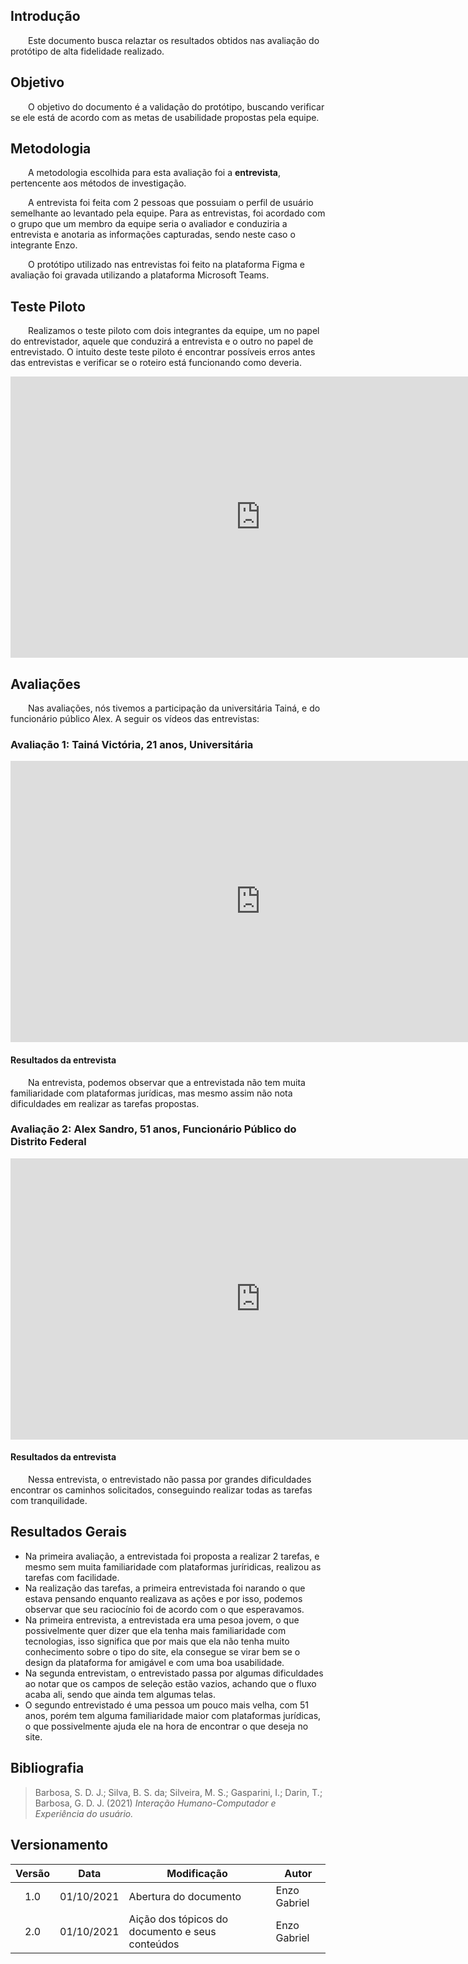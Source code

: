 ## Introdução
&emsp;&emsp;Este documento busca relaztar os resultados obtidos nas avaliação do protótipo de alta fidelidade realizado.

## Objetivo
&emsp;&emsp;O objetivo do documento é a validação do protótipo, buscando verificar se ele está de acordo com as metas de usabilidade propostas pela equipe.

## Metodologia
&emsp;&emsp;A metodologia escolhida para esta avaliação foi a <strong>entrevista</strong>, pertencente aos métodos de investigação.

&emsp;&emsp;A entrevista foi feita com 2 pessoas que possuiam o perfil de usuário semelhante ao levantado pela equipe. Para as entrevistas, foi acordado com o grupo que um membro da equipe seria o avaliador e conduziria a entrevista e anotaria as informações capturadas, sendo neste caso o integrante Enzo.

&emsp;&emsp;O protótipo utilizado nas entrevistas foi feito na plataforma Figma e avaliação foi gravada utilizando a plataforma Microsoft Teams.

## Teste Piloto

&emsp;&emsp;Realizamos o teste piloto com dois integrantes da equipe, um no papel do entrevistador, aquele que conduzirá a entrevista e o outro no papel de entrevistado. O intuito deste teste piloto é encontrar possíveis erros antes das entrevistas e verificar se o roteiro está funcionando como deveria.


<iframe width="800" height="450" src="https://www.youtube.com/embed/fl8Kd8RpGho" title="YouTube video player" frameborder="0" allow="accelerometer; autoplay; clipboard-write; encrypted-media; gyroscope; picture-in-picture" allowfullscreen></iframe>

## Avaliações

&emsp;&emsp;Nas avaliações, nós tivemos a participação da universitária Tainá, e do funcionário público Alex. A seguir os vídeos das entrevistas:

### Avaliação 1: Tainá Victória, 21 anos, Universitária
<iframe width="800" height="450" src="https://www.youtube.com/embed/nv2AKynkXYI" title="YouTube video player" frameborder="0" allow="accelerometer; autoplay; clipboard-write; encrypted-media; gyroscope; picture-in-picture" allowfullscreen></iframe>

#### Resultados da entrevista
&emsp;&emsp;Na entrevista, podemos observar que a entrevistada não tem muita familiaridade com plataformas jurídicas, mas mesmo assim não nota dificuldades em realizar as tarefas propostas.

### Avaliação 2: Alex Sandro, 51 anos, Funcionário Público do Distrito Federal
<iframe width="800" height="450" src=https://www.youtube.com/embed/RJd4Oc56KPA" title="YouTube video player" frameborder="0" allow="accelerometer; autoplay; clipboard-write; encrypted-media; gyroscope; picture-in-picture" allowfullscreen></iframe>

#### Resultados da entrevista
&emsp;&emsp;Nessa entrevista, o entrevistado não passa por grandes dificuldades encontrar os caminhos solicitados, conseguindo realizar todas as tarefas com tranquilidade.

## Resultados Gerais

- Na primeira avaliação, a entrevistada foi proposta a realizar 2 tarefas, e mesmo sem muita familiaridade com plataformas juríridicas, realizou as tarefas com facilidade. 
- Na realização das tarefas, a primeira entrevistada foi narando o que estava pensando enquanto realizava as ações e por isso, podemos observar que seu raciocínio foi de acordo com o que esperavamos.
- Na primeira entrevista, a entrevistada era uma pesoa jovem, o que possivelmente quer dizer que ela tenha mais familiaridade com tecnologias, isso significa que por mais que ela não tenha muito conhecimento sobre o tipo do site, ela consegue se virar bem se o design da plataforma for amigável e com uma boa usabilidade.
- Na segunda entrevistam, o entrevistado passa por algumas dificuldades ao notar que os campos de seleção estão vazios, achando que o fluxo acaba ali, sendo que ainda tem algumas telas.
- O segundo entrevistado é uma pessoa um pouco mais velha, com 51 anos, porém tem alguma familiaridade maior com plataformas jurídicas, o que possivelmente ajuda ele na hora de encontrar o que deseja no site.

## Bibliografia
> Barbosa, S. D. J.; Silva, B. S. da; Silveira, M. S.; Gasparini, I.; Darin, T.; Barbosa, G. D. J. (2021) *Interação Humano-Computador e Experiência do usuário.*

## Versionamento
|Versão|Data|Modificação|Autor|
|:-:|--|--|--|
|1.0|01/10/2021|Abertura do documento|Enzo Gabriel|
|2.0|01/10/2021|Aição dos tópicos do documento e seus conteúdos|Enzo Gabriel|